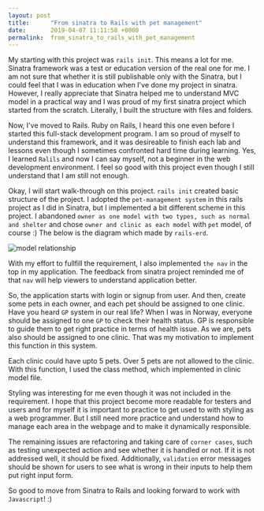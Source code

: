 ```yaml
---
layout: post
title:      "From sinatra to Rails with pet management"
date:       2019-04-07 11:11:58 +0000
permalink:  from_sinatra_to_rails_with_pet_management
---
```



My starting with this project was `rails init`. This means a lot for me. Sinatra framework was a test or education version of the real one for me. I am not sure that whether it is still publishable only with the Sinatra, but I could feel that I was in education when I've done my project in sinatra. However, I really appreciate that Sinatra helped me to understand MVC model in a practical way and I was proud of my first sinatra project which started from the scratch. Literally, I built the structure with files and folders.

Now, I've moved to Rails. Ruby on Rails, I heard this one even before I started this full-stack development program. I am so proud of myself to understand this framework, and it was desireable to finish each lab and lessons even though I sometimes confronted hard time during learning. Yes, I learned `Ralils` and now I can say myself, not a beginner in the web development environment. I feel so good with this project even though I still understand that I am still not enough.

Okay, I will start walk-through on this project. `rails init` created basic structure of the project. I adopted the `pet-management system` in this rails project as I did in Sinatra, but I implemented a bit different scheme in this project. I abandoned `owner as one model with two types, such as normal and shelter` and chose `owner and clinic as each model` with `pet` model, of course :) The below is the diagram which made by `rails-erd`.

![model relationship](https://imgur.com/UFSANxL)

With my effort to fullfill the requirement, I also implemented `the nav` in the top in my application. The feedback from sinatra project reminded me of that `nav` will help viewers to understand application better.

So, the application starts with login or signup from user. And then, create some pets in each owner, and each pet should be assigned to one clinic. Have you heard `GP` system in our real life? When I was in Norway, everyone should be assigned to one `GP` to check their health status. GP is responsible to guide them to get right practice in terms of health issue. As we are, pets also should be assigned to one clinic. That was my motivation to implement this function in this system.

Each clinic could have upto 5 pets. Over 5 pets are not allowed to the clinic. With this function, I used the class method, which implemented in clinic model file. 

Styling was interesting for me even though it was not included in the requirement. I hope that this project become more readable for testers and users and for myself it is important to practice to get used to with styling as a web programmer. But I still need more practice and understand how to manage each area in the webpage and to make it dynamically responsible.

The remaining issues are refactoring and taking care of `corner cases`, such as testing unexpected action and see whether it is handled or not. If it is not addressed well, it should be fixed. Additionally, `validation` error messages should be shown for users to see what is wrong in their inputs to help them put right input form.

So good to move from Sinatra to Rails and looking forward to work with `Javascript`! :)
